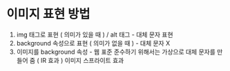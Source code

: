 # 이미지 표현 방법

1. img 태그로 표현 ( 의미가 있을 때 ) / alt 태그 - 대체 문자 표현
2. background 속성으로 표현 ( 의미가 없을 때 ) - 대체 문자 X
3. 이미지를 background 속성 - 웹 표준 준수하기 위해서는 가상으로 대체 문자를 만들어 줌 ( IR 효과 )
   이미지 스프라이트 효과

